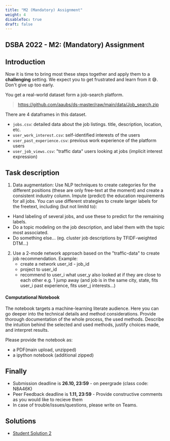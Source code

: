 ```yaml
---
title: "M2 (Mandatory) Assignment"
weight: 4
disableToc: true
draft: false
---
```


## DSBA 2022 - M2: (Mandatory) Assignment

## Introduction

Now it is time to bring most these steps together and apply them to a **challenging** setting. We expect you to get frustrated and learn from it 😅. Don't give up too early.

You get a real-world dataset form a job-search platform. 
> https://github.com/aaubs/ds-master/raw/main/data/Job_search.zip

There are 4 dataframes in this dataset.
- `jobs.csv`: detailed data about the job listings. title, description, location, etc.
- `user_work_interest.csv`: self-identified interests of the users
- `user_past_experience.csv`: previous work experience of the platform users
- `user_job_views.csv`: "traffic data" users looking at jobs (implicit interest expression)

## Task description

1. Data augmentation: Use NLP techniques to create categories for the different positions (these are only free-text at the moment) and create a consistent industry column. Impute (predict) the education requirements for all jobs. You can use different strategies to create larger labels for the freetext, including (but not limitd to):
- Hand labeling of several jobs, and use these to predict for the remaining labels.
- Do a topic modeling on the job description, and label them with the topic most associated.
- Do something else... (eg. cluster job descriptions by TFIDF-weighted DTM...)

2. Use a 2-mode network approach based on the "traffic-data" to create job recommendation. Example:
    - create a network user_id - job_id
    - project to user_id
    - recommend to user_i what user_y also looked at if they are close to each other e.g. 1 jump away (and job is in the same city, state, fits user_i past experience, fits user_j interests...)
    
#### Computational Notebook

The notebook targets a machine-learning literate audience. Here you can go deeper into the technical details and method considerations. Provide thorough documentation of the whole process, the used methods. Describe the intuition behind the selected and used methods, justify choices made, and interpret results.

Please provide the notebook as: 
  * a PDF(main upload, unzipped)
  * a ipython notebook (additional zipped)

## Finally

-  Submission deadline is **26.10, 23:59** - on peergrade (class code: N8A46K)
-  Peer Feedback deadline is **1.11, 23:59** - Provide constructive comments as you would like to recieve them
-  In case of trouble/issues/questions, please write on Teams.

## Solutions

- [Student Solution 2](https://colab.research.google.com/github/SDS-AAU/DSBA-2022/blob/master/static/notebooks/M2_assignment_example2.ipynb)

<!-- 
### Data & Problem identification (for option 1.)

**NOTE: Follow this if you choose option 1 and ant to work with own data. Otherwise, follow the tasks of M2 exercise 1 and 2**

In this exercise, you are asked to choose and obtain a dataset you consider interesting and appropriate for the tasks required. You are welcome to use existing datasets for [language](https://github.com/niderhoff/nlp-datasets) and [networks](https://snap.stanford.edu/data/) but at this stage you could also consider getting your own data (e.g. Twitter API, Instagram, news repositories etc.)

The data should be large enough and of proper granularity to be interesting for NLP and network analysis techniques. If you are in doubt, please reach out.

What we expect you to do:

* Identify an interesting problem that can be tackled using data science techniques applied to natural language and networks.
* Select and obtain relevant data to do so.
* Clean and manipulate the data to make it useful.
* Carry out an exploratory data analysis to provide intuition into the content of the data, and interesting relationships to be found in it.
* Use unsupervised ML techniques to discover relationships within the data such as interesting topics or latent network structures.
* Use supervised ML techniques to create models that predict an outcome of interest.
* Document your workflow in a reconstructable manner.
* Report your findings in an accessible manner.

### Analysis pipeline 

The analysis to be carried out by you has to contain elements of **data manipulation**, **exploration**, **unsupervised** and **supervised ML** as applied to **relational** and **language data**.

In the best case, you combine network data with language elements. Twitter is a good (and easy) example, as you can, for instance, combine mention-networks with sentiments expressed in the tweets. The article below is a creative example of that (with a rather small NLP part).

[Liu, Z., & Weber, I. (2014, November)](https://link.springer.com/chapter/10.1007/978-3-319-13734-6_25). Is Twitter a public sphere for online conflicts? A cross-ideological and cross-hierarchical look. In International Conference on Social Informatics (pp. 336-347). Springer, Cham.

* Definition of a problem statement and a short outline of the implementation 
* Description of data acquisition / how it was collected (by you or the publisher of the data) 
* Data preparation (general)
    * Data cleaning (if needed)
    * Recoding (label encoding, dummy creation etc.)
    * Merging and wrangling (if needed)
* Missing data imputation (if applicable and deemed relevant) 
* Network Data - preparation
    * Extraction and formatting
    * Creation of functional graphs with relevant attributes
* NLP - preparation
    * Extraction & Cleaning 
    * Tokenization
    * Filtering & Lemmatization / Stemming (if needed)
* Network analysis 
    * Calculation of relevant indicators on different levels / EDA
    * Projection (in the case of bipartite graphs)
    * Identification of community structures
* NLP
    * EDA / simple frequency-based analysis
    * Simple vectorization (BoW, Tf-idf)
    * Topic modelling / Clustering (LDA / LSA)
    * Embedding-model based vectorization (Word2Vec, Fasttext, GloVe)
* Supervised / Unsupervised ML
    * Try to link your results from network analysis or NLP with a more traditional ML problem.

**Many of the steps are optional.** So choose which methods you deem helpful and relevant to explore your chosen problem.

**Note:** Quality > Quantity. Consider which analysis, summarization, and visualization adds value. Excessive and unselective outputs (e.g. running 20 different models without providing a reason for, providing all possibilities of different plots without discussing and evaluating the insights gained from it) will not be considered helpful but rather distracting.

### Some inspirational examples (non-binding, and non-exhaustive):

1. You obtain a dataset with tweets on a current debate (e.g. #MeeToo) and try to map the discourse. 
    * You perform “naive” NLP, counting handles, hashtags, basic plotting etc. to get some overview. 
    * You perform “out-of-the-box” sentiment analysis and plot tweets on a map, colouring by sentiment.
    * You perform topic modelling and identify the sub-discussions. 
    * Isolating handles/retweets, you identify some interaction patterns, use network indicator to identify thought leaders or conflicting communities as well as people that try to negotiate between positions.
2. You obtain a bibliographic dataset on a field of study (or from an entity such as a university) of interest, e.g., from scopus. 
    * You perform a network analysis on different levels of aggregations, identifying key publications, scientists etc.
    * You run a topic model to identify relevant discourses.
    * You might then answer questions such as: Did the discourses change over time? In case so, who or what drives these changes?

### Documentation and Deliverables

You are asked to hand in a **well commented functional computational notebook**

#### Computational Notebook

The notebook targets a machine-learning literate audience. Here you can go deeper into the technical details and method considerations. Provide thorough documentation of the whole process, the used methods. Describe the intuition behind the selected and used methods, justify choices made, and interpret results.

Please provide the notebook as a PDF.


## Finally

-  Submission deadline is **20.10, 23:59** - on peergrade (class code: N8A46K)
-  Peer Feedback deadline is **25.10, 23:59** - Provide constructive comments as you would like to recieve them
-  In case of trouble/issues/questions, please write on Teams.

